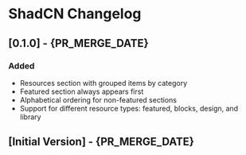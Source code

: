 # ShadCN Changelog

## [0.1.0] - {PR_MERGE_DATE}

### Added

- Resources section with grouped items by category
- Featured section always appears first
- Alphabetical ordering for non-featured sections
- Support for different resource types: featured, blocks, design, and library

## [Initial Version] - {PR_MERGE_DATE}
